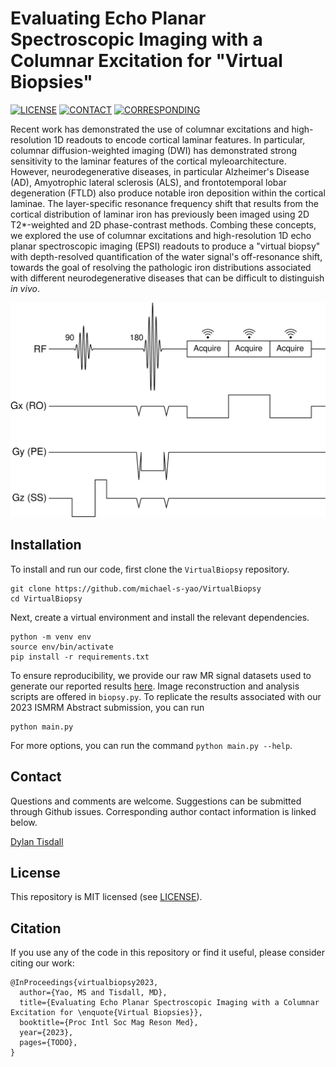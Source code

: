 # Evaluating Echo Planar Spectroscopic Imaging with a Columnar Excitation for "Virtual Biopsies"

[![LICENSE](https://img.shields.io/badge/license-MIT-green.svg)](LICENSE.md)
[![CONTACT](https://img.shields.io/badge/contact-michael.yao%40pennmedicine.upenn.edu-blue)](mailto:michael.yao@pennmedicine.upenn.edu)
[![CORRESPONDING](https://img.shields.io/badge/corresponding-mtisdall%40pennmedicine.upenn.edu-blue)](mailto:mtisdall@pennmedicine.upenn.edu)

Recent work has demonstrated the use of columnar excitations and high-resolution 1D readouts to encode cortical laminar features. In particular, columnar diffusion-weighted imaging (DWI) has demonstrated strong sensitivity to the laminar features of the cortical myleoarchitecture. However, neurodegenerative diseases, in particular Alzheimer's Disease (AD), Amyotrophic lateral sclerosis (ALS), and frontotemporal lobar degeneration (FTLD) also produce notable iron deposition within the cortical laminae. The layer-specific resonance frequency shift that results from the cortical distribution of laminar iron has previously been imaged using 2D T2*-weighted and 2D phase-contrast methods. Combing these concepts, we explored the use of columnar excitations and high-resolution 1D echo planar spectroscopic imaging (EPSI) readouts to produce a "virtual biopsy" with depth-resolved quantification of the water signal's off-resonance shift, towards the goal of resolving the pathologic iron distributions associated with different neurodegenerative diseases that can be difficult to distinguish *in vivo*.

![EPSI Pulse Sequence](docs/figs-0.png)

## Installation

To install and run our code, first clone the `VirtualBiopsy` repository.

```
git clone https://github.com/michael-s-yao/VirtualBiopsy
cd VirtualBiopsy
```

Next, create a virtual environment and install the relevant dependencies.

```
python -m venv env
source env/bin/activate
pip install -r requirements.txt
```

To ensure reproducibility, we provide our raw MR signal datasets used to generate our reported results [here](https://upenn.box.com/s/dt5ma6t3yrwldmoflc1wos8sdk8s22nx). Image reconstruction and analysis scripts are offered in `biopsy.py`. To replicate the results associated with our 2023 ISMRM Abstract submission, you can run 

```
python main.py
```

For more options, you can run the command `python main.py --help`.


## Contact

Questions and comments are welcome. Suggestions can be submitted through Github issues. Corresponding author contact information is linked below.

[Dylan Tisdall](mailto:mtisdall@pennmedicine.upenn.edu)

## License

This repository is MIT licensed (see [LICENSE](LICENSE)).

## Citation

If you use any of the code in this repository or find it useful, please consider citing our work:

    @InProceedings{virtualbiopsy2023,
      author={Yao, MS and Tisdall, MD},
      title={Evaluating Echo Planar Spectroscopic Imaging with a Columnar Excitation for \enquote{Virtual Biopsies}},
      booktitle={Proc Intl Soc Mag Reson Med},
      year={2023},
      pages={TODO},
    } 
